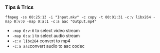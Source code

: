### Tips & Trics

`ffmpeg -ss 00:25:13 -i "Input.mkv" -c copy -t 00:01:31 -c:v libx264 -map 0:v:0 -map 0:a:1 -c:a aac "Output.mp4"`

- `-map 0:v:0` to select video stream
- `-map 0:a:1` to select audio stream
- `-c:v libx264` convert to mp4
- `-c:a aac`convert audio to aac codec

